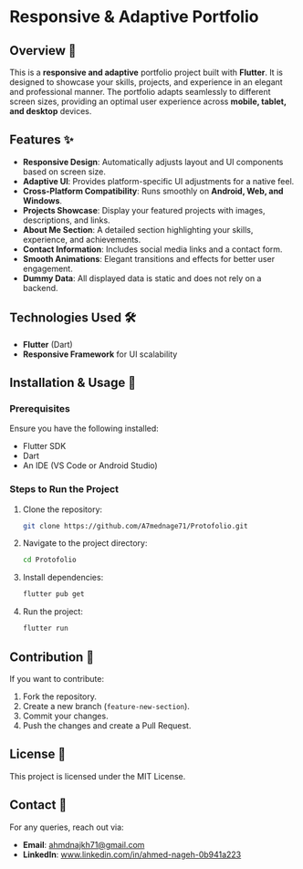 # Responsive & Adaptive Portfolio

## Overview 🚀
This is a **responsive and adaptive** portfolio project built with **Flutter**. It is designed to showcase your skills, projects, and experience in an elegant and professional manner. The portfolio adapts seamlessly to different screen sizes, providing an optimal user experience across **mobile, tablet, and desktop** devices.

## Features ✨
- **Responsive Design**: Automatically adjusts layout and UI components based on screen size.
- **Adaptive UI**: Provides platform-specific UI adjustments for a native feel.
- **Cross-Platform Compatibility**: Runs smoothly on **Android, Web, and Windows**.
- **Projects Showcase**: Display your featured projects with images, descriptions, and links.
- **About Me Section**: A detailed section highlighting your skills, experience, and achievements.
- **Contact Information**: Includes social media links and a contact form.
- **Smooth Animations**: Elegant transitions and effects for better user engagement.
- **Dummy Data**: All displayed data is static and does not rely on a backend.

## Technologies Used 🛠️
- **Flutter** (Dart)
- **Responsive Framework** for UI scalability

## Installation & Usage 🚀
### Prerequisites
Ensure you have the following installed:
- Flutter SDK
- Dart
- An IDE (VS Code or Android Studio)

### Steps to Run the Project
1. Clone the repository:
   ```bash
   git clone https://github.com/A7mednage71/Protofolio.git
   ```
2. Navigate to the project directory:
   ```bash
   cd Protofolio
   ```
3. Install dependencies:
   ```bash
   flutter pub get
   ```
4. Run the project:
   ```bash
   flutter run
   ```

## Contribution 🤝
If you want to contribute:
1. Fork the repository.
2. Create a new branch (`feature-new-section`).
3. Commit your changes.
4. Push the changes and create a Pull Request.

## License 📜
This project is licensed under the MIT License.

## Contact 📩
For any queries, reach out via:
- **Email**: ahmdnajkh71@gmail.com
- **LinkedIn**: www.linkedin.com/in/ahmed-nageh-0b941a223
